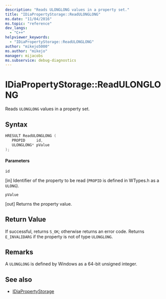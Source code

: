 ```yaml
---
description: "Reads ULONGLONG values in a property set."
title: "IDiaPropertyStorage::ReadULONGLONG"
ms.date: "11/04/2016"
ms.topic: "reference"
dev_langs:
  - "C++"
helpviewer_keywords:
  - "IDiaPropertyStorage::ReadULONGLONG"
author: "mikejo5000"
ms.author: "mikejo"
manager: mijacobs
ms.subservice: debug-diagnostics
---
```

# IDiaPropertyStorage::ReadULONGLONG

Reads `ULONGLONG` values in a property set.

## Syntax

```C++
HRESULT ReadULONGLONG ( 
   PROPID     id,
   ULONGLONG* pValue
);
```

#### Parameters
 `id`

[in] Identifier of the property to be read (`PROPID` is defined in WTypes.h as a `ULONG`).

 `pValue`

[out] Returns the property value.

## Return Value
 If successful, returns `S_OK`; otherwise returns an error code. Returns `E_INVALIDARG` if the property is not of type `ULONGLONG`.

## Remarks
 A `ULONGLONG` is defined by Windows as a 64-bit unsigned integer.

## See also
- [IDiaPropertyStorage](../../debugger/debug-interface-access/idiapropertystorage.md)
